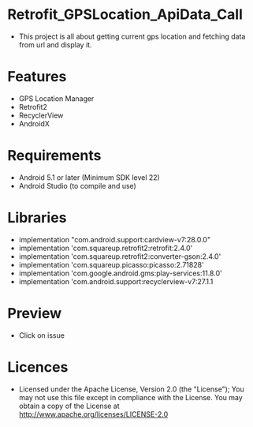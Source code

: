 # Retrofit_GPSLocation_ApiData_Call
  - This project is all about getting current gps location and fetching  data from url and display it.
# Features
- GPS Location Manager
- Retrofit2
- RecyclerView
- AndroidX
# Requirements
- Android 5.1 or later (Minimum SDK level 22)
- Android Studio (to compile and use)
# Libraries
- implementation "com.android.support:cardview-v7:28.0.0"
- implementation 'com.squareup.retrofit2:retrofit:2.4.0'
- implementation 'com.squareup.retrofit2:converter-gson:2.4.0'
- implementation 'com.squareup.picasso:picasso:2.71828'
- implementation 'com.google.android.gms:play-services:11.8.0'
- implementation 'com.android.support:recyclerview-v7:27.1.1
# Preview
  - Click on issue

# Licences
- Licensed under the Apache License, Version 2.0 (the "License"); You may not use this file except in compliance with the License. You may obtain a copy of the License at
    http://www.apache.org/licenses/LICENSE-2.0
